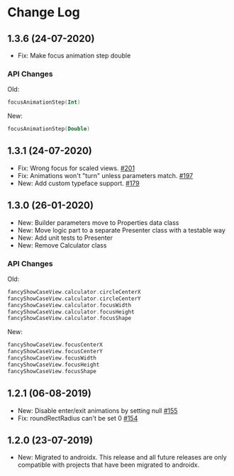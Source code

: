 Change Log
==========

1.3.6 (24-07-2020)
----------------------------
*   Fix: Make focus animation step double

### API Changes
Old:
```kotlin
focusAnimationStep(Int)
```

New:
```kotlin
focusAnimationStep(Double)
```

1.3.1 (24-07-2020)
----------------------------
*   Fix: Wrong focus for scaled views. [#201](https://github.com/faruktoptas/FancyShowCaseView/issues/201)
*   Fix: Animations won't "turn" unless parameters match. [#197](https://github.com/faruktoptas/FancyShowCaseView/issues/197)
*   New: Add custom typeface support. [#179](https://github.com/faruktoptas/FancyShowCaseView/issues/179)

1.3.0 (26-01-2020)
----------------------------
*   New: Builder parameters move to Properties data class
*   New: Move logic part to a separate Presenter class with a testable way
*   New: Add unit tests to Presenter
*   New: Remove Calculator class

### API Changes
Old:
```kotlin
fancyShowCaseView.calculator.circleCenterX
fancyShowCaseView.calculator.circleCenterY
fancyShowCaseView.calculator.focusWidth
fancyShowCaseView.calculator.focusHeight
fancyShowCaseView.calculator.focusShape
```

New:
```kotlin
fancyShowCaseView.focusCenterX
fancyShowCaseView.focusCenterY
fancyShowCaseView.focusWidth
fancyShowCaseView.focusHeight
fancyShowCaseView.focusShape
```

1.2.1 (06-08-2019)
----------------------------
*   New: Disable enter/exit animations by setting null [#155](https://github.com/faruktoptas/FancyShowCaseView/issues/155)
*   Fix: roundRectRadius can't be set 0 [#154](https://github.com/faruktoptas/FancyShowCaseView/issues/154)

1.2.0 (23-07-2019)
----------------------------
*   New: Migrated to androidx. This release and all future releases are only compatible with projects that have been migrated to androidx.
